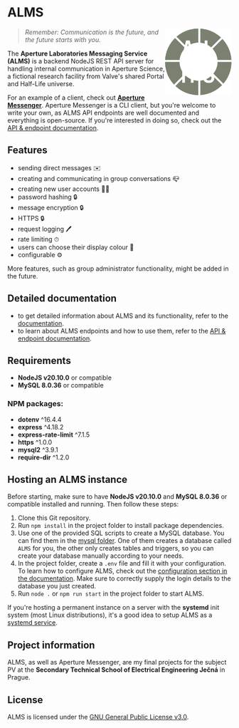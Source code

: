 # ALMS

<img src="./docs/img/logo.png" align="right" alt="ALMS logo" width="150" height="150">

> *Remember: Communication is the future, and the future starts with you.*

The **Aperture Laboratories Messaging Service (ALMS)** is a backend NodeJS REST API server for handling internal communication in Aperture Science, a fictional research facility from Valve's shared Portal and Half-Life universe.

For an example of a client, check out [**Aperture Messenger**](https://github.com/oschl-git/aperture-messenger). Aperture Messenger is a CLI client, but you're welcome to write your own, as ALMS API endpoints are well documented and everything is open-source. If you're interested in doing so, check out the [API & endpoint documentation](./docs/API.md).

## Features
- sending direct messages ✉️
- creating and communicating in group conversations 📪
- creating new user accounts 👩‍🦰
- password hashing 🔒
- message encryption 🔒
- HTTPS 🔒
- request logging 🖊️
- rate limiting ⏱
- users can choose their display colour 🎨
- configurable ⚙️

More features, such as group administrator functionality, might be added in the future.

## Detailed documentation
- to get detailed information about ALMS and its functionality, refer to the [documentation](./docs/DOCUMENTATION.md).
- to learn about ALMS endpoints and how to use them, refer to the [API & endpoint documentation](./docs/API.md).

## Requirements
- **NodeJS v20.10.0** or compatible
- **MySQL 8.0.36** or compatible

### NPM packages:
- **dotenv** ^16.4.4
- **express** ^4.18.2
- **express-rate-limit** ^7.1.5
- **https** ^1.0.0
- **mysql2** ^3.9.1
- **require-dir** ^1.2.0

## Hosting an ALMS instance
Before starting, make sure to have **NodeJS v20.10.0** and **MySQL 8.0.36** or compatible installed and running. Then follow these steps:

1) Clone this Git repository.
2) Run `npm install` in the project folder to install package dependencies.
3) Use one of the provided SQL scripts to create a MySQL database. You can find them in the [mysql folder](./mysql). One of them creates a database called `ALMS` for you, the other only creates tables and triggers, so you can create your database manually according to your needs.
4) In the project folder, create a `.env` file and fill it with your configuration. To learn how to configure ALMS, check out the [configuration section in the documentation](./docs/DOCUMENTATION.md#configuration). Make sure to correctly supply the login details to the database you just created.
5) Run `node .` or `npm run start` in the project folder to start ALMS.

If you're hosting a permanent instance on a server with the **systemd** init system (most Linux distributions), it's a good idea to setup ALMS as a [systemd service](https://www.freedesktop.org/software/systemd/man/latest/systemd.service.html).

## Project information
ALMS, as well as Aperture Messenger, are my final projects for the subject PV at the **Secondary Technical School of Electrical Engineering Ječná** in Prague.

## License
ALMS is licensed under the [GNU General Public License v3.0](https://www.gnu.org/licenses/gpl-3.0.en.html).